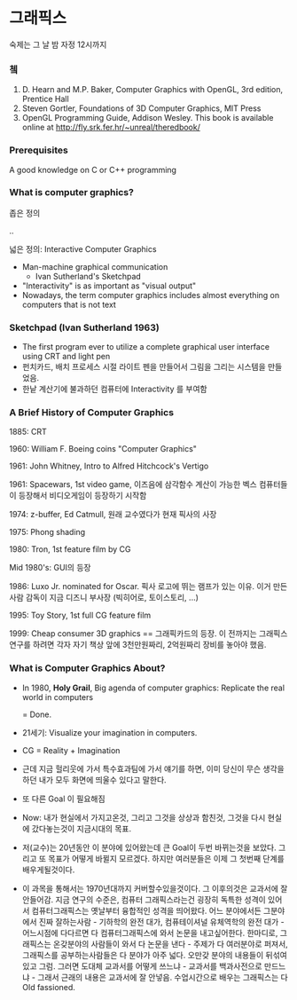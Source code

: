 그래픽스
========

숙제는 그 날 밤 자정 12시까지

### 쳌

1.  D. Hearn and M.P. Baker, Computer Graphics with OpenGL, 3rd edition, Prentice Hall
2.  Steven Gortler, Foundations of 3D Computer Graphics, MIT Press
3.  OpenGL Programming Guide, Addison Wesley. This book is available online at
    http://fly.srk.fer.hr/~unreal/theredbook/

### Prerequisites

A good knowledge on C or C++ programming

### What is computer graphics?

좁은 정의

..

넓은 정의: Interactive Computer Graphics

-   Man-machine graphical communication
    * Ivan Sutherland's Sketchpad
-   "Interactivity" is as important as "visual output"
-   Nowadays, the term computer graphics includes almost everything on computers
    that is not text

### Sketchpad (Ivan Sutherland 1963)

*   The first program ever to utilize a complete graphical user interface using
    CRT and light pen
*   펀치카드, 배치 프로세스 시절 라이트 펜을 만들어서 그림을 그리는 시스템을
    만들었음.
*   한낱 계산기에 불과하던 컴퓨터에 Interactivity 를 부여함

### A Brief History of Computer Graphics

1885: CRT

1960: William F. Boeing coins "Computer Graphics"

1961: John Whitney, Intro to Alfred Hitchcock's Vertigo

1961: Spacewars, 1st video game, 이즈음에 삼각함수 계산이 가능한 벡스 컴퓨터들이
등장해서 비디오게임이 등장하기 시작함

1974: z-buffer, Ed Catmull, 원래 교수였다가 현재 픽사의 사장

1975: Phong shading

1980: Tron, 1st feature film by CG

Mid 1980's: GUI의 등장

1986: Luxo Jr. nominated for Oscar. 픽사 로고에 뛰는 램프가 있는 이유. 이거
만든사람 감독이 지금 디즈니 부사장 (빅히어로, 토이스토리, ...)

1995: Toy Story, 1st full CG feature film

1999: Cheap consumer 3D graphics == 그래픽카드의 등장. 이 전까지는 그래픽스
연구를 하려면 각자 자기 책상 앞에 3천만원짜리, 2억원짜리 장비를 놓아야 했음.

### What is Computer Graphics About?

*   In 1980, **Holy Grail**, Big agenda of computer graphics: Replicate the real world in computers

    = Done.

*   21세기: Visualize your imagination in computers.
*   CG = Reality + Imagination
*   근데 지금 헐리웃에 가서 특수효과팀에 가서 얘기를 하면, 이미 당신이 무슨
    생각을 하던 내가 모두 화면에 띄울수 있다고 말한다.
*   또 다른 Goal 이 필요해짐

*   Now: 내가 현실에서 가지고온것, 그리고 그것을 상상과 함친것, 그것을 다시
    현실에 갔다놓는것이 지금시대의 목표.
*   저(교수)는 20년동안 이 분야에 있어왔는데 큰 Goal이 두번 바뀌는것을 보았다.
    그리고 또 목표가 어떻게 바뀔지 모르겠다. 하지만 여러분들은 이제 그 첫번째
    단계를 배우게될것이다.

*   이 과목을 통해서는 1970년대까지 커버할수있을것이다. 그 이후의것은 교과서에
    잘 안들어감. 지금 연구의 수준은, 컴퓨터 그래픽스라는건 굉장히 독특한 성격이
    있어서 컴퓨터그래픽스는 옛날부터 융합적인 성격을 띄어왔다. 어느 분야에서든
    그분야에서 진짜 잘하는사람 - 기하학의 완전 대가, 컴퓨테이셔널 유체역학의
    완전 대가 - 어느시점에 다다르면 다 컴퓨터그래픽스에 와서 논문을
    내고싶어한다. 한마디로, 그래픽스는 온갖분야의 사람들이 와서 다 논문을 낸다 -
    주제가 다 여러분야로 퍼져서, 그래픽스를 공부하는사람들은 다 분야가 아주
    넓다. 오만갖 분야의 내용들이 뒤섞여있고 그럼. 그러면 도대체 교과서를 어떻게
    쓰느냐 - 교과서를 백과사전으로 만드느냐 - 그래서 근래의 내용은 교과서에 잘
    안넣음. 수업시간으로 배우는 그래픽스는 다 Old fassioned.
